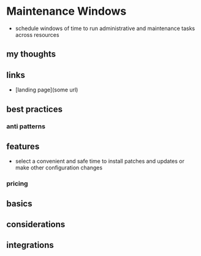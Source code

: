 # Maintenance Windows

- schedule windows of time to run administrative and maintenance tasks across resources

## my thoughts

## links

- [landing page](some url)

## best practices

### anti patterns

## features

- select a convenient and safe time to install patches and updates or make other configuration changes

### pricing

## basics

## considerations

## integrations

